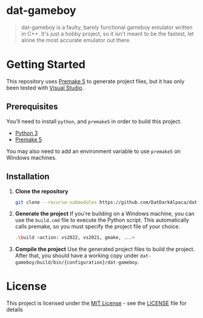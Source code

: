 # dat-gameboy

> dat-gameboy is a faulty, barely functional gameboy emulator written in C++. It's just a hobby project, so it isn't meant to be the fastest, let alone the most accurate emulator out there.

# Getting Started

This repository uses [Premake 5](https://github.com/premake/premake-core/releases) to generate project files, but it has only been tested with [Visual Studio](https://visualstudio.microsoft.com/pt-br/downloads/).

## Prerequisites

You'll need to install `python`, and `premake5` in order to build this project.

* [Python 3](https://www.python.org/downloads/)
* [Premake 5](https://github.com/premake/premake-core/releases)

You may also need to add an environment variable to use `premake5` on Windows machines.

## Installation
1. **Clone the repository**
    ```bash
    git clone --recurse-submodules https://github.com/DatDarkAlpaca/dat-gameboy
    ```

2. **Generate the project**
    If you're building on a Windows machine, you can use the `build.cmd` file to execute the Python script. 
    This automatically calls premake, so you must specify the project file of your choice.

    ```bash
    .\build <action: vs2022, vs2021, gmake, ...>
    ```

3. **Compile the project**
   Use the generated project files to build the project. 
   After that, you should have a working copy under `dat-gameboy/build/bin/{configuration}/dat-gameboy`. 

# License

This project is licensed under the [MIT License](https://opensource.org/licenses/MIT) - see the [LICENSE](LICENSE) file for details
